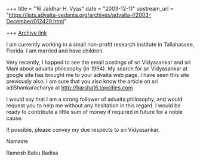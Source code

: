 +++
title = "16 Jaldhar H. Vyas"
date = "2003-12-11"
upstream_url = "https://lists.advaita-vedanta.org/archives/advaita-l/2003-December/012429.html"

+++
[Archive link](https://lists.advaita-vedanta.org/archives/advaita-l/2003-December/012429.html)

I am currently working in a small non-profit research institute in
Tallahassee, Florida. I am married and have children.

Very recently, I happed to see the email postings of sri Vidyasankar and
sri Mani about advaita philosophy (in 1994). My search for sri Vidyasankar
at google site has brought me to your advaita web page. I have seen this
site previously also. I am sure that you also know the article on sri
adiShankaracharya at http://harsha16.topcities.com

I would say that I am a strong follower of advaita philosophy, and would
request you to help me without any hesitation in this regard. I would be
ready to contribute a little sum of money if required in future for a
noble cause.

If possible, please convey my due respects to sri Vidyasankar.

Namaste

Ramesh Babu Badisa

